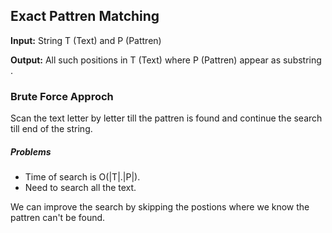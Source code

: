 ## Exact Pattren Matching

**Input:** String T (Text) and P (Pattren)

**Output:** All such positions in T (Text) where P (Pattren) appear as substring .

### Brute Force Approch

Scan the text letter by letter till the pattren is found and continue the search till end of the string.

##### Problems

- Time of search is O(|T|.|P|).
- Need to search all the text.

We can improve the search by skipping the postions where we know the pattren can't be found.
